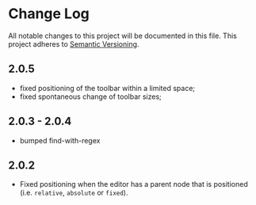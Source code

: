# Change Log

All notable changes to this project will be documented in this file.
This project adheres to [Semantic Versioning](http://semver.org/).

## 2.0.5

- fixed positioning of the toolbar within a limited space;
- fixed spontaneous change of toolbar sizes;

## 2.0.3 - 2.0.4
- bumped find-with-regex

## 2.0.2
- Fixed positioning when the editor has a parent node that is positioned (i.e. `relative`, `absolute` or `fixed`).
